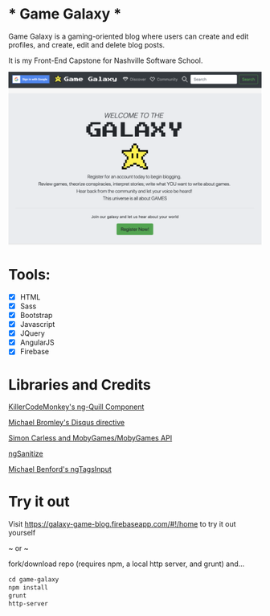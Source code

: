 # * Game Galaxy *

Game Galaxy is a gaming-oriented blog where users can create and edit profiles, and create, edit and delete blog posts.

It is my Front-End Capstone for Nashville Software School.

![](docs/gg-repo.png)

# Tools:

- [x] HTML 
- [x] Sass 
- [x] Bootstrap 
- [x] Javascript 
- [x] JQuery 
- [x] AngularJS 
- [x] Firebase

# Libraries and Credits

[KillerCodeMonkey's ng-Quill Component](https://github.com/KillerCodeMonkey/ng-quill)

[Michael Bromley's Disqus directive](https://github.com/michaelbromley/angularUtils/tree/master/src/directives/disqus)

[Simon Carless and MobyGames/MobyGames API](http://www.mobygames.com/)

[ngSanitize](https://docs.angularjs.org/api/ngSanitize)

[Michael Benford's ngTagsInput](http://mbenford.github.io/ngTagsInput/gettingstarted)

# Try it out

Visit https://galaxy-game-blog.firebaseapp.com/#!/home to try it out yourself

~ or ~

fork/download repo (requires npm, a local http server, and grunt) and...

```
cd game-galaxy
npm install
grunt
http-server
```
